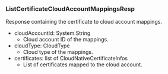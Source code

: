 ### ListCertificateCloudAccountMappingsResp
Response containing the certificate to cloud account mappings.

- cloudAccountId: System.String
  - Cloud account ID of the mappings.
- cloudType: CloudType
  - Cloud type of the mappings.
- certificates: list of CloudNativeCertificateInfos
  - List of certificates mapped to the cloud account.
